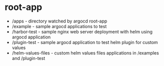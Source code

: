 # root-app

- /apps - directory watched by argocd root-app
- /example - sample argocd applications to test
- /harbor-test - sample nginx web server deployment with helm using argocd application
- /plugin-test - sample argocd application to test helm plugin for custom values
- /helm-values-files - custom helm values files applications in /examples and /plugin-test